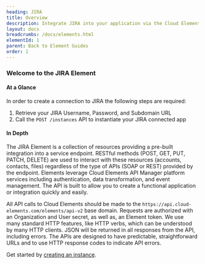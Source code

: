```yaml
---
heading: JIRA
title: Overview
description: Integrate JIRA into your application via the Cloud Elements APIs.
layout: docs
breadcrumbs: /docs/elements.html
elementId: 1
parent: Back to Element Guides
order: 1
---
```


### Welcome to the JIRA Element


#### At a Glance

In order to create a connection to JIRA the following steps are required:

1. Retrieve your JIRA Username, Password, and Subdomain URL
2. Call the `POST /instances` API to instantiate your JIRA connected app

#### In Depth

The JIRA Element is a collection of resources providing a pre-built integration into a service endpoint. RESTful methods (POST, GET, PUT, PATCH, DELETE) are used to interact with these resources (accounts, contacts, files) regardless of the type of APIs (SOAP or REST) provided by the endpoint. Elements leverage Cloud Elements API Manager platform services including authentication, data transformation, and event management.  The API is built to allow you to create a functional application or integration quickly and easily.

All API calls to Cloud Elements should be made to the `https://api.cloud-elements.com/elements/api-v2` base domain. Requests are authorized with an Organization and User secret, as well as, an Element token.  We use many standard HTTP features, like HTTP verbs, which can be understood by many HTTP clients. JSON will be returned in all responses from the API, including errors. The APIs are designed to have predictable, straightforward URLs and to use HTTP response codes to indicate API errors.

Get started by [creating an instance](jira-create-instance.html).
